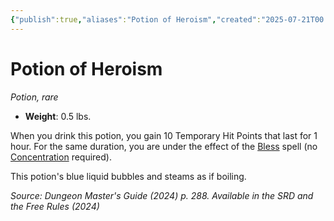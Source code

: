 ```yaml
---
{"publish":true,"aliases":"Potion of Heroism","created":"2025-07-21T00:40:53.789+02:00","modified":"2025-07-27T18:59:53.308+02:00","cssclasses":"json5e-item"}
---
```


# Potion of Heroism
*Potion, rare*  


- **Weight**: 0.5 lbs.

When you drink this potion, you gain 10 Temporary Hit Points that last for 1 hour. For the same duration, you are under the effect of the [Bless](/3Mechanics/CLI/spells/bless-xphb.md) spell (no [Concentration](/3Mechanics/CLI/conditions.md#Concentration) required).

This potion's blue liquid bubbles and steams as if boiling.

*Source: Dungeon Master's Guide (2024) p. 288. Available in the <span title='Systems Reference Document (5.2)'>SRD</span> and the Free Rules (2024)*